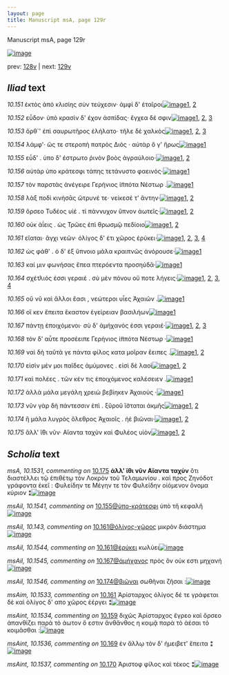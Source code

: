 ```yaml
---
layout: page
title: Manuscript msA, page 129r
---
```


Manuscript msA, page 129r

[![image](http://www.homermultitext.org/iipsrv?OBJ=IIP,1.0&FIF=/project/homer/pyramidal/deepzoom/hmt/vaimg/2017a/VA129RN_0301.tif&WID=100&CVT=JPEG)](http://www.homermultitext.org/ict2/?urn=urn:cite2:hmt:vaimg.2017a:VA129RN_0301)

prev:  [128v](../128v) | next:  [129v](../129v)

## *Iliad* text

*10.151* <a id="10.151"/> ἐκτὸς ἀπὸ κλισίης σὺν τεύχεσιν· ἀμφὶ δ' ἑταῖροι[![image](http://www.homermultitext.org/iipsrv?OBJ=IIP,1.0&FIF=/project/homer/pyramidal/deepzoom/hmt/vaimg/2017a/VA129RN_0301.tif&RGN=0.1692,0.2029,0.4394,0.0308&WID=1000&CVT=JPEG)](http://www.homermultitext.org/ict2/?urn=urn:cite2:hmt:vaimg.2017a:VA129RN_0301@0.1692,0.2029,0.4394,0.0308)[1](#msA_10.1521), [2](#msA_10.1)

*10.152* <a id="10.152"/> εὗδον· ὑπὸ κρασὶν δ' έχον ἀσπίδας· ἔγχεα δέ σφιν[![image](http://www.homermultitext.org/iipsrv?OBJ=IIP,1.0&FIF=/project/homer/pyramidal/deepzoom/hmt/vaimg/2017a/VA129RN_0301.tif&RGN=0.1662,0.2239,0.4354,0.0285&WID=1000&CVT=JPEG)](http://www.homermultitext.org/ict2/?urn=urn:cite2:hmt:vaimg.2017a:VA129RN_0301@0.1662,0.2239,0.4354,0.0285)[1](#msA_10.1522), [2](#msAil_10.1539), [3](#msA_10.1)

*10.153* <a id="10.153"/> ὄρθ`' ἐπὶ σαυρωτῆρος ἐλήλατο· τῆλε δὲ χαλκὸς[![image](http://www.homermultitext.org/iipsrv?OBJ=IIP,1.0&FIF=/project/homer/pyramidal/deepzoom/hmt/vaimg/2017a/VA129RN_0301.tif&RGN=0.1622,0.2434,0.4374,0.0255&WID=1000&CVT=JPEG)](http://www.homermultitext.org/ict2/?urn=urn:cite2:hmt:vaimg.2017a:VA129RN_0301@0.1622,0.2434,0.4374,0.0255)[1](#msA_10.1523), [2](#msAil_10.1540), [3](#msA_10.1)

*10.154* <a id="10.154"/> λάμφ'· ὥς τε στεροπὴ πατρὸς Διὸς · αὐτὰρ ὅ γ' ἥρως[![image](http://www.homermultitext.org/iipsrv?OBJ=IIP,1.0&FIF=/project/homer/pyramidal/deepzoom/hmt/vaimg/2017a/VA129RN_0301.tif&RGN=0.1662,0.263,0.4404,0.0278&WID=1000&CVT=JPEG)](http://www.homermultitext.org/ict2/?urn=urn:cite2:hmt:vaimg.2017a:VA129RN_0301@0.1662,0.263,0.4404,0.0278)[1](#msA_10.1)

*10.155* <a id="10.155"/> εὗδ' . ὑπο δ' έστρωτο ῥινὸν βοὸς ἀγραύλοιο·[![image](http://www.homermultitext.org/iipsrv?OBJ=IIP,1.0&FIF=/project/homer/pyramidal/deepzoom/hmt/vaimg/2017a/VA129RN_0301.tif&RGN=0.1642,0.2825,0.3774,0.0248&WID=1000&CVT=JPEG)](http://www.homermultitext.org/ict2/?urn=urn:cite2:hmt:vaimg.2017a:VA129RN_0301@0.1642,0.2825,0.3774,0.0248)[1](#msAim_10.1532), [2](#msA_10.1)

*10.156* <a id="10.156"/> αὐτὰρ ὑπο κράτεσφι τάπης τετάνυστο φαεινός·[![image](http://www.homermultitext.org/iipsrv?OBJ=IIP,1.0&FIF=/project/homer/pyramidal/deepzoom/hmt/vaimg/2017a/VA129RN_0301.tif&RGN=0.1632,0.3005,0.4294,0.0293&WID=1000&CVT=JPEG)](http://www.homermultitext.org/ict2/?urn=urn:cite2:hmt:vaimg.2017a:VA129RN_0301@0.1632,0.3005,0.4294,0.0293)[1](#msA_10.1)

*10.157* <a id="10.157"/> τὸν παρστὰς ἀνέγειρε Γερήνιος ἱ̈ππότα Νέστωρ .[![image](http://www.homermultitext.org/iipsrv?OBJ=IIP,1.0&FIF=/project/homer/pyramidal/deepzoom/hmt/vaimg/2017a/VA129RN_0301.tif&RGN=0.1592,0.3223,0.4244,0.0248&WID=1000&CVT=JPEG)](http://www.homermultitext.org/ict2/?urn=urn:cite2:hmt:vaimg.2017a:VA129RN_0301@0.1592,0.3223,0.4244,0.0248)[1](#msA_10.1)

*10.158* <a id="10.158"/> λὰξ ποδὶ κινήσᾱς ὤτρυνέ τε· νείκεσέ τ' ἄντην·[![image](http://www.homermultitext.org/iipsrv?OBJ=IIP,1.0&FIF=/project/homer/pyramidal/deepzoom/hmt/vaimg/2017a/VA129RN_0301.tif&RGN=0.1582,0.3434,0.4234,0.0233&WID=1000&CVT=JPEG)](http://www.homermultitext.org/ict2/?urn=urn:cite2:hmt:vaimg.2017a:VA129RN_0301@0.1582,0.3434,0.4234,0.0233)[1](#msA_10.1524), [2](#msA_10.1)

*10.159* <a id="10.159"/> ὄρσεο Τυδέος υἱέ . τί πάννυχον ὕπνον ἀωτεῖς·[![image](http://www.homermultitext.org/iipsrv?OBJ=IIP,1.0&FIF=/project/homer/pyramidal/deepzoom/hmt/vaimg/2017a/VA129RN_0301.tif&RGN=0.1672,0.3591,0.4234,0.0255&WID=1000&CVT=JPEG)](http://www.homermultitext.org/ict2/?urn=urn:cite2:hmt:vaimg.2017a:VA129RN_0301@0.1672,0.3591,0.4234,0.0255)[1](#msA_10.1), [2](#msAint_10.1534)

*10.160* <a id="10.160"/> οὐκ ἀΐεις . ὡς Τρῶες ἐπὶ θρωσμῷ πεδίοιο[![image](http://www.homermultitext.org/iipsrv?OBJ=IIP,1.0&FIF=/project/homer/pyramidal/deepzoom/hmt/vaimg/2017a/VA129RN_0301.tif&RGN=0.1652,0.3779,0.3944,0.0255&WID=1000&CVT=JPEG)](http://www.homermultitext.org/ict2/?urn=urn:cite2:hmt:vaimg.2017a:VA129RN_0301@0.1652,0.3779,0.3944,0.0255)[1](#msA_10.1), [2](#msA_10.1525)

*10.161* <a id="10.161"/> εἴαται· ἄγχι νεῶν· ὀλίγος δ' έτι χῶρος ἐρύκει·[![image](http://www.homermultitext.org/iipsrv?OBJ=IIP,1.0&FIF=/project/homer/pyramidal/deepzoom/hmt/vaimg/2017a/VA129RN_0301.tif&RGN=0.1632,0.3989,0.4094,0.024&WID=1000&CVT=JPEG)](http://www.homermultitext.org/ict2/?urn=urn:cite2:hmt:vaimg.2017a:VA129RN_0301@0.1632,0.3989,0.4094,0.024)[1](#msA_10.1526), [2](#msAim_10.1533), [3](#msAil_10.1544), [4](#msA_10.1)

*10.162* <a id="10.162"/> ὡς φάθ' . ὁ δ' ἐξ ὕπνοιο μάλα κραιπνῶς ἀνόρουσε·[![image](http://www.homermultitext.org/iipsrv?OBJ=IIP,1.0&FIF=/project/homer/pyramidal/deepzoom/hmt/vaimg/2017a/VA129RN_0301.tif&RGN=0.1612,0.4185,0.4384,0.027&WID=1000&CVT=JPEG)](http://www.homermultitext.org/ict2/?urn=urn:cite2:hmt:vaimg.2017a:VA129RN_0301@0.1612,0.4185,0.4384,0.027)[1](#msA_10.1)

*10.163* <a id="10.163"/> καί μιν φωνήσας ἔπεα πτερόεντα προσηύδᾱ·[![image](http://www.homermultitext.org/iipsrv?OBJ=IIP,1.0&FIF=/project/homer/pyramidal/deepzoom/hmt/vaimg/2017a/VA129RN_0301.tif&RGN=0.1612,0.4395,0.4334,0.0195&WID=1000&CVT=JPEG)](http://www.homermultitext.org/ict2/?urn=urn:cite2:hmt:vaimg.2017a:VA129RN_0301@0.1612,0.4395,0.4334,0.0195)[1](#msA_10.1)

*10.164* <a id="10.164"/> σχέτλιός ἐσσι γεραιὲ . σὺ μὲν πόνου οὔ ποτε λήγεις·[![image](http://www.homermultitext.org/iipsrv?OBJ=IIP,1.0&FIF=/project/homer/pyramidal/deepzoom/hmt/vaimg/2017a/VA129RN_0301.tif&RGN=0.1592,0.453,0.4484,0.0293&WID=1000&CVT=JPEG)](http://www.homermultitext.org/ict2/?urn=urn:cite2:hmt:vaimg.2017a:VA129RN_0301@0.1592,0.453,0.4484,0.0293)[1](#msA_10.1527), [2](#msA_10.1528), [3](#msA_10.1), [4](#msAint_10.1535)

*10.165* <a id="10.165"/> οὔ νῠ καὶ ἄλλοι ἔασι , νεώτεροι υἷες Ἀχαιῶν .[![image](http://www.homermultitext.org/iipsrv?OBJ=IIP,1.0&FIF=/project/homer/pyramidal/deepzoom/hmt/vaimg/2017a/VA129RN_0301.tif&RGN=0.1532,0.4733,0.4244,0.0308&WID=1000&CVT=JPEG)](http://www.homermultitext.org/ict2/?urn=urn:cite2:hmt:vaimg.2017a:VA129RN_0301@0.1532,0.4733,0.4244,0.0308)[1](#msA_10.1)

*10.166* <a id="10.166"/> οἵ κεν ἔπειτα ἕκαστον ἐγείρειαν βασιλήων[![image](http://www.homermultitext.org/iipsrv?OBJ=IIP,1.0&FIF=/project/homer/pyramidal/deepzoom/hmt/vaimg/2017a/VA129RN_0301.tif&RGN=0.1542,0.4944,0.4214,0.0248&WID=1000&CVT=JPEG)](http://www.homermultitext.org/ict2/?urn=urn:cite2:hmt:vaimg.2017a:VA129RN_0301@0.1542,0.4944,0.4214,0.0248)[1](#msA_10.1)

*10.167* <a id="10.167"/> πάντῃ ἐποιχόμενοι· σὺ δ' ἀμήχανός ἐσσι γεραιέ·[![image](http://www.homermultitext.org/iipsrv?OBJ=IIP,1.0&FIF=/project/homer/pyramidal/deepzoom/hmt/vaimg/2017a/VA129RN_0301.tif&RGN=0.1592,0.5116,0.4344,0.0301&WID=1000&CVT=JPEG)](http://www.homermultitext.org/ict2/?urn=urn:cite2:hmt:vaimg.2017a:VA129RN_0301@0.1592,0.5116,0.4344,0.0301)[1](#msA_10.1), [2](#msA_10.1529), [3](#msAil_10.1545)

*10.168* <a id="10.168"/> τὸν δ' αὖτε προσέειπε Γερήνιος ἱ̈ππότα Νέστωρ ·[![image](http://www.homermultitext.org/iipsrv?OBJ=IIP,1.0&FIF=/project/homer/pyramidal/deepzoom/hmt/vaimg/2017a/VA129RN_0301.tif&RGN=0.1542,0.5327,0.4374,0.0278&WID=1000&CVT=JPEG)](http://www.homermultitext.org/ict2/?urn=urn:cite2:hmt:vaimg.2017a:VA129RN_0301@0.1542,0.5327,0.4374,0.0278)[1](#msA_10.1)

*10.169* <a id="10.169"/> ναὶ δὴ ταῦτά γε πάντα φίλος κατα μοῖραν ἔειπες .[![image](http://www.homermultitext.org/iipsrv?OBJ=IIP,1.0&FIF=/project/homer/pyramidal/deepzoom/hmt/vaimg/2017a/VA129RN_0301.tif&RGN=0.1562,0.5522,0.4505,0.0278&WID=1000&CVT=JPEG)](http://www.homermultitext.org/ict2/?urn=urn:cite2:hmt:vaimg.2017a:VA129RN_0301@0.1562,0.5522,0.4505,0.0278)[1](#msAint_10.1536), [2](#msA_10.1)

*10.170* <a id="10.170"/> εἰσὶν μέν μοι παῖδες ἀμύμονες . εἰσὶ δὲ λαοὶ[![image](http://www.homermultitext.org/iipsrv?OBJ=IIP,1.0&FIF=/project/homer/pyramidal/deepzoom/hmt/vaimg/2017a/VA129RN_0301.tif&RGN=0.1522,0.5695,0.4314,0.0278&WID=1000&CVT=JPEG)](http://www.homermultitext.org/ict2/?urn=urn:cite2:hmt:vaimg.2017a:VA129RN_0301@0.1522,0.5695,0.4314,0.0278)[1](#msAint_10.1537), [2](#msA_10.1)

*10.171* <a id="10.171"/> καὶ πολέες . τῶν κέν τις ἐποιχόμενος καλέσειεν .[![image](http://www.homermultitext.org/iipsrv?OBJ=IIP,1.0&FIF=/project/homer/pyramidal/deepzoom/hmt/vaimg/2017a/VA129RN_0301.tif&RGN=0.1572,0.5875,0.4224,0.0278&WID=1000&CVT=JPEG)](http://www.homermultitext.org/ict2/?urn=urn:cite2:hmt:vaimg.2017a:VA129RN_0301@0.1572,0.5875,0.4224,0.0278)[1](#msA_10.1)

*10.172* <a id="10.172"/> ἀλλὰ μάλα μεγάλη χρειὼ βεβίηκεν Ἀχαιούς ·[![image](http://www.homermultitext.org/iipsrv?OBJ=IIP,1.0&FIF=/project/homer/pyramidal/deepzoom/hmt/vaimg/2017a/VA129RN_0301.tif&RGN=0.1532,0.6093,0.4234,0.0233&WID=1000&CVT=JPEG)](http://www.homermultitext.org/ict2/?urn=urn:cite2:hmt:vaimg.2017a:VA129RN_0301@0.1532,0.6093,0.4234,0.0233)[1](#msA_10.1)

*10.173* <a id="10.173"/> νῦν γὰρ δὴ πάντεσσιν ἐπὶ . ξῠροῦ ἵ̈σταται ἀκμῆς[![image](http://www.homermultitext.org/iipsrv?OBJ=IIP,1.0&FIF=/project/homer/pyramidal/deepzoom/hmt/vaimg/2017a/VA129RN_0301.tif&RGN=0.1512,0.6281,0.4234,0.0233&WID=1000&CVT=JPEG)](http://www.homermultitext.org/ict2/?urn=urn:cite2:hmt:vaimg.2017a:VA129RN_0301@0.1512,0.6281,0.4234,0.0233)[1](#msA_10.1530), [2](#msA_10.1)

*10.174* <a id="10.174"/> ἢ μάλα λυγρὸς ὄλεθρος Ἀχαιοῖς . ἠὲ βιῶναι·[![image](http://www.homermultitext.org/iipsrv?OBJ=IIP,1.0&FIF=/project/homer/pyramidal/deepzoom/hmt/vaimg/2017a/VA129RN_0301.tif&RGN=0.1502,0.6469,0.4234,0.0233&WID=1000&CVT=JPEG)](http://www.homermultitext.org/ict2/?urn=urn:cite2:hmt:vaimg.2017a:VA129RN_0301@0.1502,0.6469,0.4234,0.0233)[1](#msAil_10.1546), [2](#msA_10.1)

*10.175* <a id="10.175"/> ἂλλ' ἴ̈θι νῦν· Αἴαντα ταχὺν καὶ Φυλέος υἱὸν[![image](http://www.homermultitext.org/iipsrv?OBJ=IIP,1.0&FIF=/project/homer/pyramidal/deepzoom/hmt/vaimg/2017a/VA129RN_0301.tif&RGN=0.1471,0.6649,0.4274,0.0278&WID=1000&CVT=JPEG)](http://www.homermultitext.org/ict2/?urn=urn:cite2:hmt:vaimg.2017a:VA129RN_0301@0.1471,0.6649,0.4274,0.0278)[1](#msA_10.1531), [2](#msA_10.1)

## *Scholia* text

*msA, 10.1531, commenting on* [10.175](#10.175)  <a id="msA_10.1531"/> **άλλ' ἴθι νῦν Αἴαντα ταχὺν** ὅτι διαστέλλει τῷ ἐπιθέτῳ τὸν Λοκρὸν τοῦ Τελαμωνίου . καὶ προς Ζηνόδοτ γράφοντα ἐκεῖ : Φυλείδην τε Μέγην τε τὸν Φυλείδην οἰόμενον ὄνομα κύριον ⁑[![image](http://www.homermultitext.org/iipsrv?OBJ=IIP,1.0&FIF=/project/homer/pyramidal/deepzoom/hmt/vaimg/2017a/VA129RN_0301.tif&RGN=0.14,0.7318,0.664,0.0316&WID=1000&CVT=JPEG)](http://www.homermultitext.org/ict2/?urn=urn:cite2:hmt:vaimg.2017a:VA129RN_0301@0.14,0.7318,0.664,0.0316)

*msAil, 10.1541, commenting on* [10.155@ὑπο-κράτεσφι](#10.155@ὑπο-κράτεσφι)  <a id="msAil_10.1541"/> ὑπὸ τῆ κεφαλῆ[![image](http://www.homermultitext.org/iipsrv?OBJ=IIP,1.0&FIF=/project/homer/pyramidal/deepzoom/hmt/vaimg/2017a/VA129RN_0301.tif&RGN=0.256,0.2968,0.07,0.0158&WID=1000&CVT=JPEG)](http://www.homermultitext.org/ict2/?urn=urn:cite2:hmt:vaimg.2017a:VA129RN_0301@0.256,0.2968,0.07,0.0158)

*msAil, 10.143, commenting on* [10.161@ὀλίγος-χῶρος](#10.161@ὀλίγος-χῶρος)  <a id="msAil_10.143"/> μικρὸν διάστημα[![image](http://www.homermultitext.org/iipsrv?OBJ=IIP,1.0&FIF=/project/homer/pyramidal/deepzoom/hmt/vaimg/2017a/VA129RN_0301.tif&RGN=0.342,0.3941,0.08,0.0173&WID=1000&CVT=JPEG)](http://www.homermultitext.org/ict2/?urn=urn:cite2:hmt:vaimg.2017a:VA129RN_0301@0.342,0.3941,0.08,0.0173)

*msAil, 10.1544, commenting on* [10.161@ἐρύκει](#10.161@ἐρύκει)  <a id="msAil_10.1544"/> κωλύει[![image](http://www.homermultitext.org/iipsrv?OBJ=IIP,1.0&FIF=/project/homer/pyramidal/deepzoom/hmt/vaimg/2017a/VA129RN_0301.tif&RGN=0.512,0.3967,0.046,0.0158&WID=1000&CVT=JPEG)](http://www.homermultitext.org/ict2/?urn=urn:cite2:hmt:vaimg.2017a:VA129RN_0301@0.512,0.3967,0.046,0.0158)

*msAil, 10.1545, commenting on* [10.167@ἀμήχανος](#10.167@ἀμήχανος)  <a id="msAil_10.1545"/> πρὸς ὃν οὐκ εστι μηχανή[![image](http://www.homermultitext.org/iipsrv?OBJ=IIP,1.0&FIF=/project/homer/pyramidal/deepzoom/hmt/vaimg/2017a/VA129RN_0301.tif&RGN=0.424,0.5139,0.119,0.0165&WID=1000&CVT=JPEG)](http://www.homermultitext.org/ict2/?urn=urn:cite2:hmt:vaimg.2017a:VA129RN_0301@0.424,0.5139,0.119,0.0165)

*msAil, 10.1546, commenting on* [10.174@βιῶναι](#10.174@βιῶναι)  <a id="msAil_10.1546"/> σωθῆναι ζῆσαι :[![image](http://www.homermultitext.org/iipsrv?OBJ=IIP,1.0&FIF=/project/homer/pyramidal/deepzoom/hmt/vaimg/2017a/VA129RN_0301.tif&RGN=0.476,0.6431,0.089,0.0165&WID=1000&CVT=JPEG)](http://www.homermultitext.org/ict2/?urn=urn:cite2:hmt:vaimg.2017a:VA129RN_0301@0.476,0.6431,0.089,0.0165)

*msAim, 10.1533, commenting on* [10.161](#10.161)  <a id="msAim_10.1533"/> Ἀρίσταρχος ὀλίγος δέ τε γράφεται δὲ καὶ ὀλίγος δ' απο χῶρος ἐέργει ⁑[![image](http://www.homermultitext.org/iipsrv?OBJ=IIP,1.0&FIF=/project/homer/pyramidal/deepzoom/hmt/vaimg/2017a/VA129RN_0301.tif&RGN=0.559,0.3982,0.054,0.0646&WID=1000&CVT=JPEG)](http://www.homermultitext.org/ict2/?urn=urn:cite2:hmt:vaimg.2017a:VA129RN_0301@0.559,0.3982,0.054,0.0646)

*msAint, 10.1534, commenting on* [10.159](#10.159)  <a id="msAint_10.1534"/> διχῶς Ἀρίσταρχος ἔγρεο καὶ ὄρσεο ἀπανθίζει παρὰ τὸ άωτον ὅ εστιν ἄνθἄνθος η κοιμᾷ παρὰ τὸ ἀέσαι τὸ κοιμᾶσθαι :[![image](http://www.homermultitext.org/iipsrv?OBJ=IIP,1.0&FIF=/project/homer/pyramidal/deepzoom/hmt/vaimg/2017a/VA129RN_0301.tif&RGN=0.085,0.3516,0.085,0.0796&WID=1000&CVT=JPEG)](http://www.homermultitext.org/ict2/?urn=urn:cite2:hmt:vaimg.2017a:VA129RN_0301@0.085,0.3516,0.085,0.0796)

*msAint, 10.1536, commenting on* [10.169](#10.169)  <a id="msAint_10.1536"/> ἐν ἄλλῳ τὸν δ' ἡμειβετ' ἔπειτα ⁑[![image](http://www.homermultitext.org/iipsrv?OBJ=IIP,1.0&FIF=/project/homer/pyramidal/deepzoom/hmt/vaimg/2017a/VA129RN_0301.tif&RGN=0.071,0.5319,0.092,0.0248&WID=1000&CVT=JPEG)](http://www.homermultitext.org/ict2/?urn=urn:cite2:hmt:vaimg.2017a:VA129RN_0301@0.071,0.5319,0.092,0.0248)

*msAint, 10.1537, commenting on* [10.170](#10.170)  <a id="msAint_10.1537"/> Ἀριστοφ φίλος καὶ τέκος ⁑[![image](http://www.homermultitext.org/iipsrv?OBJ=IIP,1.0&FIF=/project/homer/pyramidal/deepzoom/hmt/vaimg/2017a/VA129RN_0301.tif&RGN=0.075,0.553,0.092,0.0278&WID=1000&CVT=JPEG)](http://www.homermultitext.org/ict2/?urn=urn:cite2:hmt:vaimg.2017a:VA129RN_0301@0.075,0.553,0.092,0.0278)